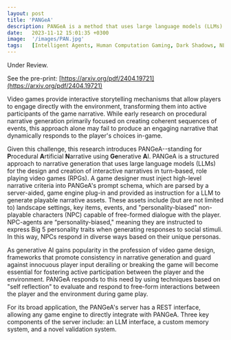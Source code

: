 ```yaml
---
layout: post
title: 'PANGeA'
description: PANGeA is a method that uses large language models (LLMs) to create narrative content for turn-based RPGs based on game designers' high-level criteria. It introduces a novel validation system for handling free-form text input during development and gameplay, employing "self-reflection" techniques. It enriches player-NPC interactions by generating personality-biased non-playable characters (NPCs) that exhibit traits from the Big 5 Personality Model. This system is supported by a server with a custom memory system (see "gaia") that provides context for generated responses. The server's REST interface allows for integration with any game engine and LLM interface.
date:   2023-11-12 15:01:35 +0300
image:  '/images/PAN.jpg'
tags:   [Intelligent Agents, Human Computation Gaming, Dark Shadows, NLP]
---
```


Under Review. 

See the pre-print: [https://arxiv.org/pdf/2404.19721](https://arxiv.org/pdf/2404.19721) 

Video games provide interactive storytelling mechanisms that allow players to engage directly with the environment, transforming them into active participants of the game narrative. While early research on procedural narrative generation primarily focused on creating coherent sequences of events, this approach alone may fail to produce an engaging narrative that dynamically responds to the player's choices in-game. 

Given this challenge, this research introduces PANGeA--standing for **P**rocedural **A**rtificial **N**arrative using **Ge**nerative **A**I. PANGeA is a structured approach to narrative generation that uses large language models (LLMs) for the design and creation of interactive narratives in turn-based, role playing video games (RPGs). A game designer must inject high-level narrative criteria into PANGeA's prompt schema, which are parsed by a server-aided, game engine plug-in and provided as instruction for a LLM to generate playable narrative assets. These assets include (but are not limited to) landscape settings, key items, events, and "personality-biased" non-playable characters (NPC) capable of free-formed dialogue with the player. NPC-agents are “personality-biased," meaning they are instructed to express Big 5 personality traits when generating responses to social stimuli. In this way, NPCs respond in diverse ways based on their unique personas.

As generative AI gains popularity in the profession of video game design, frameworks that promote consistency in narrative generation and guard against innocuous player input derailing or breaking the game will become essential for fostering active participation between the player and the environment. PANGeA responds to this need by using techniques based on "self reflection" to evaluate and respond to free-form interactions between the player and the environment during game play.

For its broad application, the PANGeA's server has a REST interface, allowing any game engine to directly integrate with PANGeA. Three key components of the server include: an LLM interface, a custom memory system, and a novel validation system. 





